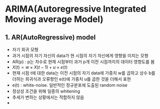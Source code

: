 # ARIMA(Autoregressive Integrated Moving average Model)

## 1. AR(AutoRegressive) model
- 자기 회귀 모형
- 과거 시점의 자기 자신의 data가 현 시점의 자기 자신에게 영향을 미치는 모형
- AR(p) : p는 차수로 현재 시점부터 과거 p개 이전 시점까지의 데이터 영향도를 봄
- $X(t) = w \times X(t-1) + u \times e(t)$
- 현재 시점 t에 대한 data는 이전 시점의 자기 data에 가중치 w를 곱하고 상수 b를 더하는 회귀식과 오류항인 e(t)에 가중치 u를 곱한 것을 더해서 표현
- e(t) : white-noise. 일반적인 정규분포에 도출된 random noise
- 정상성 조건을 위해 일종의 whitening
- 추세가 변하는 상황에서는 적합하지 않음
-  
